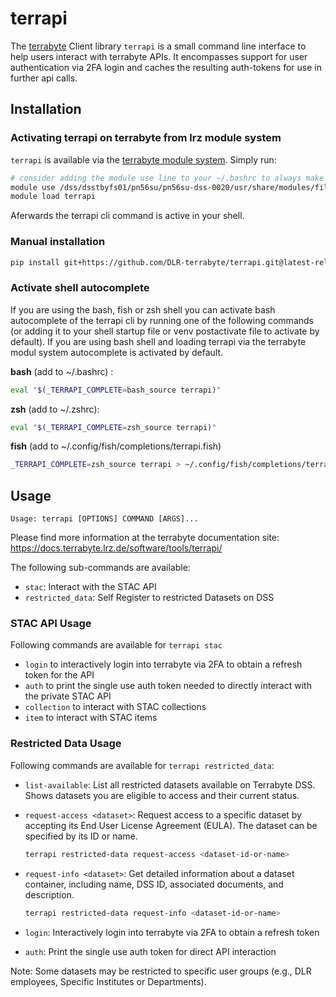 # terrapi

The [terrabyte](https://docs.terrabyte.lrz.de) Client library `terrapi` is a small command line interface to help users interact with terrabyte APIs. It encompasses support for user authentication via 2FA login and caches the resulting auth-tokens for use in further api calls. 

## Installation

### Activating terrapi on terrabyte from lrz module system

`terrapi` is available via the [terrabyte module system](https://docs.terrabyte.lrz.de/software/modules/). Simply run:

```bash
# consider adding the module use line to your ~/.bashrc to always make terrabyte modules available 
module use /dss/dsstbyfs01/pn56su/pn56su-dss-0020/usr/share/modules/files/
module load terrapi
```

Aferwards the terrapi cli command is active in your shell.

### Manual installation

```bash
pip install git+https://github.com/DLR-terrabyte/terrapi.git@latest-release
```

### Activate shell autocomplete

If you are using the bash, fish or zsh shell you can activate bash autocomplete of the terrapi cli by running one of the following commands (or adding it to your shell startup file or venv postactivate file to activate by default). If you are using bash shell and loading terrapi via the terrabyte modul system autocomplete is activated by default.

**bash** (add to ~/.bashrc) :
```bash
eval "$(_TERRAPI_COMPLETE=bash_source terrapi)"
```

**zsh** (add to ~/.zshrc):

```bash
eval "$(_TERRAPI_COMPLETE=zsh_source terrapi)"
```

**fish** (add to ~/.config/fish/completions/terrapi.fish)
```bash
_TERRAPI_COMPLETE=zsh_source terrapi > ~/.config/fish/completions/terrapi.fish
```
## Usage

```
Usage: terrapi [OPTIONS] COMMAND [ARGS]...
```

Please find more information at the terrabyte documentation site: https://docs.terrabyte.lrz.de/software/tools/terrapi/

The following sub-commands are available: 
- `stac`: Interact with the STAC API
- `restricted_data`: Self Register to restricted Datasets on DSS

### STAC API Usage

Following commands are available for `terrapi stac`
- `login` to interactively login into terrabyte via 2FA to obtain a refresh token for the API
- `auth` to print the single use auth token needed to directly interact with the private STAC API
- `collection` to interact with STAC collections
- `item` to interact with STAC items

### Restricted Data Usage

Following commands are available for `terrapi restricted_data`:

- `list-available`: List all restricted datasets available on Terrabyte DSS. Shows datasets you are eligible to access and their current status.

- `request-access <dataset>`: Request access to a specific dataset by accepting its End User License Agreement (EULA). The dataset can be specified by its ID or name.
  ```bash
  terrapi restricted-data request-access <dataset-id-or-name>
  ```

- `request-info <dataset>`: Get detailed information about a dataset container, including name, DSS ID, associated documents, and description.
  ```bash
  terrapi restricted-data request-info <dataset-id-or-name>
  ```

- `login`: Interactively login into terrabyte via 2FA to obtain a refresh token
- `auth`: Print the single use auth token for direct API interaction

Note: Some datasets may be restricted to specific user groups (e.g., DLR employees, Specific Institutes or Departments).
